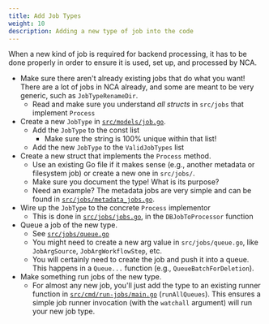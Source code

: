 ```yaml
---
title: Add Job Types
weight: 10
description: Adding a new type of job into the code
---
```


When a new kind of job is required for backend processing, it has to be done
properly in order to ensure it is used, set up, and processed by NCA.

- Make sure there aren't already existing jobs that do what you want!  There
  are a lot of jobs in NCA already, and some are meant to be very generic, such
  as `JobTypeRenameDir`.
  - Read and make sure you understand *all structs* in `src/jobs` that
    implement `Process`
- Create a new `JobType` in [`src/models/job.go`][1].
  - Add the `JobType` to the const list
    - Make sure the string is 100% unique within that list!
  - Add the new `JobType` to the `ValidJobTypes` list
- Create a new struct that implements the `Process` method.
  - Use an existing Go file if it makes sense (e.g., another metadata or
    filesystem job) or create a new one in `src/jobs/`.
  - Make sure you document the type!  What is its purpose?
  - Need an example?  The metadata jobs are very simple and can be found in
    [`src/jobs/metadata_jobs.go`][2].
- Wire up the `JobType` to the concrete `Process` implementor
  - This is done in [`src/jobs/jobs.go`][3], in the `DBJobToProcessor` function
- Queue a job of the new type.
  - See [`src/jobs/queue.go`][4]
  - You might need to create a new arg value in `src/jobs/queue.go`, like
    `JobArgSource`, `JobArgWorkflowStep`, etc.
  - You will certainly need to create the job and push it into a queue. This
    happens in a `Queue...` function (e.g., `QueueBatchForDeletion`).
- Make something run jobs of the new type.
  - For almost any new job, you'll just add the type to an existing runner
    function in [`src/cmd/run-jobs/main.go`][5] (`runAllQueues`). This ensures
    a simple job runner invocation (with the `watchall` argument) will run your
    new job type.

[1]: <https://github.com/uoregon-libraries/newspaper-curation-app/blob/main/src/models/job.go>
[2]: <https://github.com/uoregon-libraries/newspaper-curation-app/blob/main/src/jobs/metadata_jobs.go>
[3]: <https://github.com/uoregon-libraries/newspaper-curation-app/blob/main/src/jobs/jobs.go>
[4]: <https://github.com/uoregon-libraries/newspaper-curation-app/blob/main/src/jobs/queue.go>
[5]: <https://github.com/uoregon-libraries/newspaper-curation-app/blob/main/src/cmd/run-jobs/main.go>
